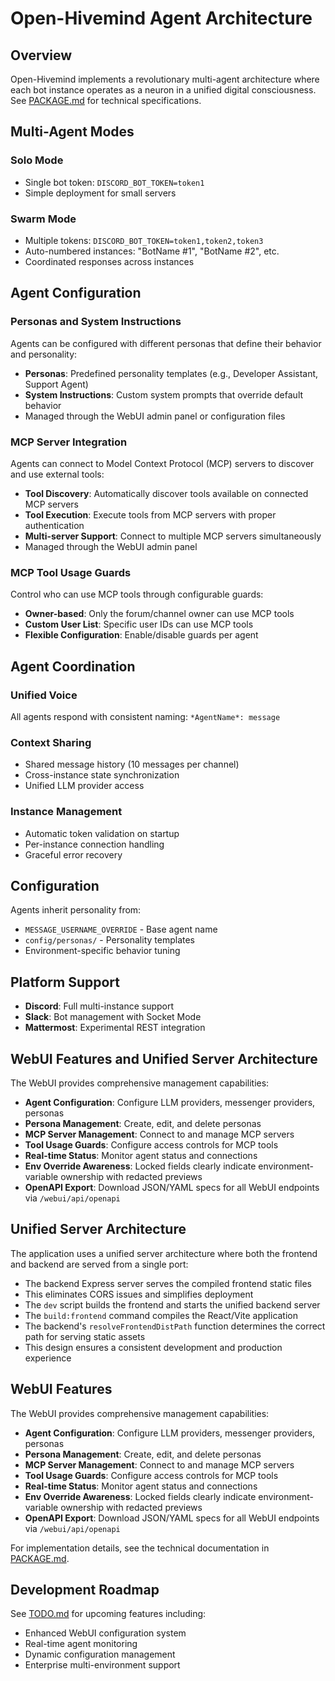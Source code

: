 # Open-Hivemind Agent Architecture

## Overview
Open-Hivemind implements a revolutionary multi-agent architecture where each bot instance operates as a neuron in a unified digital consciousness. See [PACKAGE.md](PACKAGE.md) for technical specifications.

## Multi-Agent Modes

### Solo Mode
- Single bot token: `DISCORD_BOT_TOKEN=token1`
- Simple deployment for small servers

### Swarm Mode  
- Multiple tokens: `DISCORD_BOT_TOKEN=token1,token2,token3`
- Auto-numbered instances: "BotName #1", "BotName #2", etc.
- Coordinated responses across instances

## Agent Configuration

### Personas and System Instructions
Agents can be configured with different personas that define their behavior and personality:
- **Personas**: Predefined personality templates (e.g., Developer Assistant, Support Agent)
- **System Instructions**: Custom system prompts that override default behavior
- Managed through the WebUI admin panel or configuration files

### MCP Server Integration
Agents can connect to Model Context Protocol (MCP) servers to discover and use external tools:
- **Tool Discovery**: Automatically discover tools available on connected MCP servers
- **Tool Execution**: Execute tools from MCP servers with proper authentication
- **Multi-server Support**: Connect to multiple MCP servers simultaneously
- Managed through the WebUI admin panel

### MCP Tool Usage Guards
Control who can use MCP tools through configurable guards:
- **Owner-based**: Only the forum/channel owner can use MCP tools
- **Custom User List**: Specific user IDs can use MCP tools
- **Flexible Configuration**: Enable/disable guards per agent

## Agent Coordination

### Unified Voice
All agents respond with consistent naming: `*AgentName*: message`

### Context Sharing
- Shared message history (10 messages per channel)
- Cross-instance state synchronization
- Unified LLM provider access

### Instance Management
- Automatic token validation on startup
- Per-instance connection handling
- Graceful error recovery

## Configuration
Agents inherit personality from:
- `MESSAGE_USERNAME_OVERRIDE` - Base agent name
- `config/personas/` - Personality templates
- Environment-specific behavior tuning

## Platform Support
- **Discord**: Full multi-instance support
- **Slack**: Bot management with Socket Mode
- **Mattermost**: Experimental REST integration

## WebUI Features and Unified Server Architecture

The WebUI provides comprehensive management capabilities:
- **Agent Configuration**: Configure LLM providers, messenger providers, personas
- **Persona Management**: Create, edit, and delete personas
- **MCP Server Management**: Connect to and manage MCP servers
- **Tool Usage Guards**: Configure access controls for MCP tools
- **Real-time Status**: Monitor agent status and connections
- **Env Override Awareness**: Locked fields clearly indicate environment-variable ownership with redacted previews
- **OpenAPI Export**: Download JSON/YAML specs for all WebUI endpoints via `/webui/api/openapi`

## Unified Server Architecture

The application uses a unified server architecture where both the frontend and backend are served from a single port:
- The backend Express server serves the compiled frontend static files
- This eliminates CORS issues and simplifies deployment
- The `dev` script builds the frontend and starts the unified backend server
- The `build:frontend` command compiles the React/Vite application
- The backend's `resolveFrontendDistPath` function determines the correct path for serving static assets
- This design ensures a consistent development and production experience

## WebUI Features
The WebUI provides comprehensive management capabilities:
- **Agent Configuration**: Configure LLM providers, messenger providers, personas
- **Persona Management**: Create, edit, and delete personas
- **MCP Server Management**: Connect to and manage MCP servers
- **Tool Usage Guards**: Configure access controls for MCP tools
- **Real-time Status**: Monitor agent status and connections
- **Env Override Awareness**: Locked fields clearly indicate environment-variable ownership with redacted previews
- **OpenAPI Export**: Download JSON/YAML specs for all WebUI endpoints via `/webui/api/openapi`

For implementation details, see the technical documentation in [PACKAGE.md](PACKAGE.md).

## Development Roadmap
See [TODO.md](TODO.md) for upcoming features including:
- Enhanced WebUI configuration system
- Real-time agent monitoring
- Dynamic configuration management
- Enterprise multi-environment support

